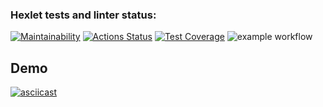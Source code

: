 ### Hexlet tests and linter status:
[![Maintainability](https://api.codeclimate.com/v1/badges/aefe9278193b1024f81d/maintainability)](https://codeclimate.com/github/Ulanof-code/python-project-lvl2/maintainability)
[![Actions Status](https://github.com/Ulanof-code/python-project-lvl2/workflows/hexlet-check/badge.svg)](https://github.com/Ulanof-code/python-project-lvl2/actions)
[![Test Coverage](https://api.codeclimate.com/v1/badges/aefe9278193b1024f81d/test_coverage)](https://codeclimate.com/github/Ulanof-code/python-project-lvl2/test_coverage)
![example workflow](https://github.com/Ulanof-code/python-project-lvl2/actions/workflows/python-package.yml/badge.svg)



## Demo
[![asciicast](https://asciinema.org/a/5EfoOtegxAWJANw0tZDJbIBFP.svg)](https://asciinema.org/a/5EfoOtegxAWJANw0tZDJbIBFP)

